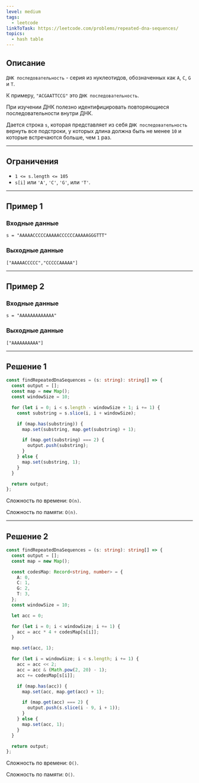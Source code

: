 ```yaml
---
level: medium
tags:
  - leetcode
linkToTask: https://leetcode.com/problems/repeated-dna-sequences/
topics:
  - hash table
---
```

## Описание

`ДНК последовательность` - серия из нуклеотидов, обозначенных как `A`, `C`, `G` и `T`.

К примеру, `"ACGAATTCCG"` это `ДНК последовательность`.

При изучении ДНК полезно идентифицировать повторяющиеся последовательности внутри ДНК.

Дается строка `s`, которая представляет из себя `ДНК последовательность` вернуть все подстроки, у которых длина должна быть не менее `10` и которые встречаются больше, чем `1` раз.

---
## Ограничения

- `1 <= s.length <= 105`
- `s[i]` или `'A'`, `'C'`, `'G'`, или `'T'`.

---
## Пример 1

### Входные данные

```
s = "AAAAACCCCCAAAAACCCCCCAAAAAGGGTTT"
```
### Выходные данные

```
["AAAAACCCCC","CCCCCAAAAA"]
```

---
## Пример 2

### Входные данные

```
s = "AAAAAAAAAAAAA"
```
### Выходные данные

```
["AAAAAAAAAA"]
```

---
## Решение 1

```typescript
const findRepeatedDnaSequences = (s: string): string[] => {
  const output = [];
  const map = new Map();
  const windowSize = 10;

  for (let i = 0; i < s.length - windowSize + 1; i += 1) {
    const substring = s.slice(i, i + windowSize);

    if (map.has(substring)) {
      map.set(substring, map.get(substring) + 1);

      if (map.get(substring) === 2) {
        output.push(substring);
      }
    } else {
      map.set(substring, 1);
    }
  }

  return output;
};
```

Сложность по времени: `O(n)`.

Сложность по памяти: `O(n)`.

---
## Решение 2

```typescript
const findRepeatedDnaSequences = (s: string): string[] => {
  const output = [];
  const map = new Map();

  const codesMap: Record<string, number> = {
    A: 0,
    C: 1,
    G: 2,
    T: 3,
  };
  const windowSize = 10;

  let acc = 0;

  for (let i = 0; i < windowSize; i += 1) {
    acc = acc * 4 + codesMap[s[i]];
  }

  map.set(acc, 1);

  for (let i = windowSize; i < s.length; i += 1) {
    acc = acc << 2;
    acc = acc & (Math.pow(2, 20) - 1);
    acc += codesMap[s[i]];

    if (map.has(acc)) {
      map.set(acc, map.get(acc) + 1);

      if (map.get(acc) === 2) {
        output.push(s.slice(i - 9, i + 1));
      }
    } else {
      map.set(acc, 1);
    }
  }

  return output;
};
```

Сложность по времени: `O()`.

Сложность по памяти: `O()`.